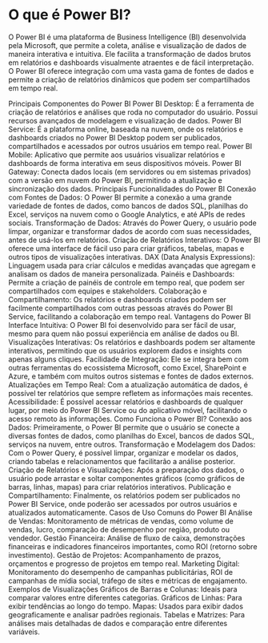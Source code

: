 # O que é Power BI?
O Power BI é uma plataforma de Business Intelligence (BI) desenvolvida pela Microsoft, que permite a coleta, análise e visualização de dados de maneira interativa e intuitiva. Ele facilita a transformação de dados brutos em relatórios e dashboards visualmente atraentes e de fácil interpretação. O Power BI oferece integração com uma vasta gama de fontes de dados e permite a criação de relatórios dinâmicos que podem ser compartilhados em tempo real.

Principais Componentes do Power BI
Power BI Desktop: É a ferramenta de criação de relatórios e análises que roda no computador do usuário. Possui recursos avançados de modelagem e visualização de dados.
Power BI Service: É a plataforma online, baseada na nuvem, onde os relatórios e dashboards criados no Power BI Desktop podem ser publicados, compartilhados e acessados por outros usuários em tempo real.
Power BI Mobile: Aplicativo que permite aos usuários visualizar relatórios e dashboards de forma interativa em seus dispositivos móveis.
Power BI Gateway: Conecta dados locais (em servidores ou em sistemas privados) com a versão em nuvem do Power BI, permitindo a atualização e sincronização dos dados.
Principais Funcionalidades do Power BI
Conexão com Fontes de Dados: O Power BI permite a conexão a uma grande variedade de fontes de dados, como bancos de dados SQL, planilhas do Excel, serviços na nuvem como o Google Analytics, e até APIs de redes sociais.
Transformação de Dados: Através do Power Query, o usuário pode limpar, organizar e transformar dados de acordo com suas necessidades, antes de usá-los em relatórios.
Criação de Relatórios Interativos: O Power BI oferece uma interface de fácil uso para criar gráficos, tabelas, mapas e outros tipos de visualizações interativas.
DAX (Data Analysis Expressions): Linguagem usada para criar cálculos e medidas avançadas que agregam e analisam os dados de maneira personalizada.
Painéis e Dashboards: Permite a criação de painéis de controle em tempo real, que podem ser compartilhados com equipes e stakeholders.
Colaboração e Compartilhamento: Os relatórios e dashboards criados podem ser facilmente compartilhados com outras pessoas através do Power BI Service, facilitando a colaboração em tempo real.
Vantagens do Power BI
Interface Intuitiva: O Power BI foi desenvolvido para ser fácil de usar, mesmo para quem não possui experiência em análise de dados ou BI.
Visualizações Interativas: Os relatórios e dashboards podem ser altamente interativos, permitindo que os usuários explorem dados e insights com apenas alguns cliques.
Facilidade de Integração: Ele se integra bem com outras ferramentas do ecossistema Microsoft, como Excel, SharePoint e Azure, e também com muitos outros sistemas e fontes de dados externos.
Atualizações em Tempo Real: Com a atualização automática de dados, é possível ter relatórios que sempre refletem as informações mais recentes.
Acessibilidade: É possível acessar relatórios e dashboards de qualquer lugar, por meio do Power BI Service ou do aplicativo móvel, facilitando o acesso remoto às informações.
Como Funciona o Power BI?
Conexão aos Dados: Primeiramente, o Power BI permite que o usuário se conecte a diversas fontes de dados, como planilhas do Excel, bancos de dados SQL, serviços na nuvem, entre outros.
Transformação e Modelagem dos Dados: Com o Power Query, é possível limpar, organizar e modelar os dados, criando tabelas e relacionamentos que facilitarão a análise posterior.
Criação de Relatórios e Visualizações: Após a preparação dos dados, o usuário pode arrastar e soltar componentes gráficos (como gráficos de barras, linhas, mapas) para criar relatórios interativos.
Publicação e Compartilhamento: Finalmente, os relatórios podem ser publicados no Power BI Service, onde poderão ser acessados por outros usuários e atualizados automaticamente.
Casos de Uso Comuns do Power BI
Análise de Vendas: Monitoramento de métricas de vendas, como volume de vendas, lucro, comparação de desempenho por região, produto ou vendedor.
Gestão Financeira: Análise de fluxo de caixa, demonstrações financeiras e indicadores financeiros importantes, como ROI (retorno sobre investimento).
Gestão de Projetos: Acompanhamento de prazos, orçamentos e progresso de projetos em tempo real.
Marketing Digital: Monitoramento do desempenho de campanhas publicitárias, ROI de campanhas de mídia social, tráfego de sites e métricas de engajamento.
Exemplos de Visualizações
Gráficos de Barras e Colunas: Ideais para comparar valores entre diferentes categorias.
Gráficos de Linhas: Para exibir tendências ao longo do tempo.
Mapas: Usados para exibir dados geograficamente e analisar padrões regionais.
Tabelas e Matrizes: Para análises mais detalhadas de dados e comparação entre diferentes variáveis.
